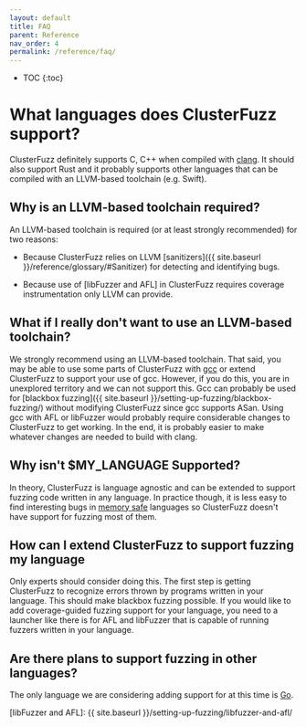 ```yaml
---
layout: default
title: FAQ
parent: Reference
nav_order: 4
permalink: /reference/faq/
---
```


- TOC
{:toc}

# What languages does ClusterFuzz support?

ClusterFuzz definitely supports C, C++ when compiled with
[clang](https://clang.llvm.org/). It should also support Rust and it probably
supports other languages that can be compiled with an LLVM-based toolchain (e.g.
Swift).

## Why is an LLVM-based toolchain required?

An LLVM-based toolchain is required (or at least strongly recommended) for two
reasons:
* Because ClusterFuzz relies on LLVM [sanitizers]({{ site.baseurl }}/reference/glossary/#Sanitizer) 
  for detecting and identifying bugs.

* Because use of [libFuzzer and AFL] in ClusterFuzz requires coverage
  instrumentation only LLVM can provide.

## What if I really don't want to use an LLVM-based toolchain?

We strongly recommend using an LLVM-based toolchain. That said, you may be able
to use some parts of ClusterFuzz with [gcc](https://gcc.gnu.org/) or extend
ClusterFuzz to support your use of gcc. However, if you do this, you are in
unexplored territory and we can not support this. Gcc can probably be used for
[blackbox fuzzing]({{ site.baseurl }}/setting-up-fuzzing/blackbox-fuzzing/)
without modifying ClusterFuzz since gcc supports ASan. Using gcc with AFL or
libFuzzer would probably require considerable changes to ClusterFuzz to get
working. In the end, it is probably easier to make whatever changes are needed
to build with clang.

## Why isn't $MY_LANGUAGE Supported?

In theory, ClusterFuzz is language agnostic and can be extended to support
fuzzing code written in any language. In practice though, it is less easy to
find interesting bugs in
[memory safe](https://en.wikipedia.org/wiki/Memory_safety) languages so
ClusterFuzz doesn't have support for fuzzing most of them.

## How can I extend ClusterFuzz to support fuzzing my language

Only experts should consider doing this. The first step is getting ClusterFuzz
to recognize errors thrown by programs written in your language. This should
make blackbox fuzzing possible. If you would like to add coverage-guided fuzzing
support for your language, you need to a launcher like there is for AFL and
libFuzzer that is capable of running fuzzers written in your language.

## Are there plans to support fuzzing in other languages?

The only language we are considering adding support for at this time is
[Go](https://golang.org/).

[SanitizerCoverage]: https://clang.llvm.org/docs/SanitizerCoverage.html
[libFuzzer and AFL]: {{ site.baseurl }}/setting-up-fuzzing/libfuzzer-and-afl/
